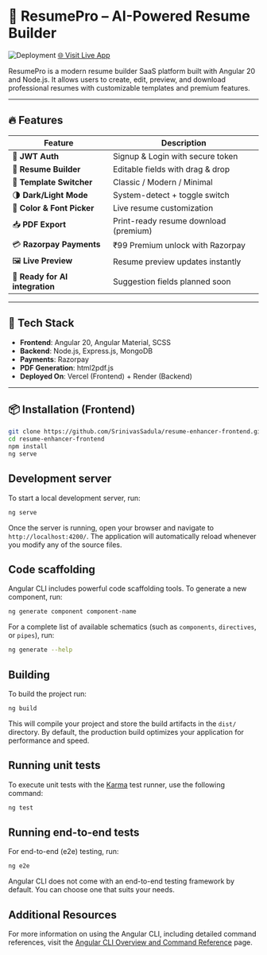 # 📄 ResumePro – AI-Powered Resume Builder

![Deployment](https://img.shields.io/badge/Live--Demo-Click%20Here-brightgreen)
[🌐 Visit Live App](https://resumepro-frontend.vercel.app/#/landing)

ResumePro is a modern resume builder SaaS platform built with Angular 20 and Node.js. It allows users to create, edit, preview, and download professional resumes with customizable templates and premium features.

---

## 🔥 Features

| Feature | Description |
|--------|-------------|
| 🔐 **JWT Auth** | Signup & Login with secure token |
| 📄 **Resume Builder** | Editable fields with drag & drop |
| 🎨 **Template Switcher** | Classic / Modern / Minimal |
| 🌗 **Dark/Light Mode** | System-detect + toggle switch |
| 🎨 **Color & Font Picker** | Live resume customization |
| 📥 **PDF Export** | Print-ready resume download (premium) |
| 💳 **Razorpay Payments** | ₹99 Premium unlock with Razorpay |
| 🖼️ **Live Preview** | Resume preview updates instantly |
| 🧠 **Ready for AI integration** | Suggestion fields planned soon |

---

## 🚀 Tech Stack

- **Frontend**: Angular 20, Angular Material, SCSS
- **Backend**: Node.js, Express.js, MongoDB
- **Payments**: Razorpay
- **PDF Generation**: html2pdf.js
- **Deployed On**: Vercel (Frontend) + Render (Backend)

---

## 📦 Installation (Frontend)

```bash
git clone https://github.com/SrinivasSadula/resume-enhancer-frontend.git
cd resume-enhancer-frontend
npm install
ng serve
```

## Development server

To start a local development server, run:

```bash
ng serve
```

Once the server is running, open your browser and navigate to `http://localhost:4200/`. The application will automatically reload whenever you modify any of the source files.

## Code scaffolding

Angular CLI includes powerful code scaffolding tools. To generate a new component, run:

```bash
ng generate component component-name
```

For a complete list of available schematics (such as `components`, `directives`, or `pipes`), run:

```bash
ng generate --help
```

## Building

To build the project run:

```bash
ng build
```

This will compile your project and store the build artifacts in the `dist/` directory. By default, the production build optimizes your application for performance and speed.

## Running unit tests

To execute unit tests with the [Karma](https://karma-runner.github.io) test runner, use the following command:

```bash
ng test
```

## Running end-to-end tests

For end-to-end (e2e) testing, run:

```bash
ng e2e
```

Angular CLI does not come with an end-to-end testing framework by default. You can choose one that suits your needs.

## Additional Resources

For more information on using the Angular CLI, including detailed command references, visit the [Angular CLI Overview and Command Reference](https://angular.dev/tools/cli) page.
